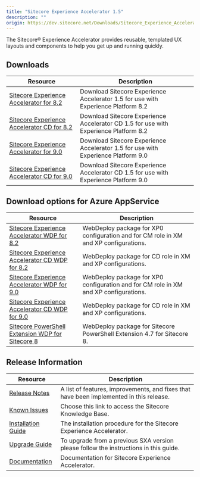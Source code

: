 ```yaml
---
title: "Sitecore Experience Accelerator 1.5"
description: ""
origin: https://dev.sitecore.net/Downloads/Sitecore_Experience_Accelerator/15/Sitecore_Experience_Accelerator_15_Initial_Release.aspx
---
```


The Sitecore® Experience Accelerator provides reusable, templated UX layouts and components to help you get up and running quickly.

## Downloads

 | Resource | Description |
 | --- | --- |
 | [Sitecore Experience Accelerator for 8.2](https://scdp.blob.core.windows.net/downloads/Sitecore%20Experience%20Accelerator/15/Sitecore%20Experience%20Accelerator%2015%20Initial%20Release/Secure/Sitecore%20Experience%20Accelerator%201.5%20rev.%20171010%20for%208.2.zip) | Download Sitecore Experience Accelerator 1.5 for use with Experience Platform 8.2 |
 | [Sitecore Experience Accelerator CD for 8.2](https://scdp.blob.core.windows.net/downloads/Sitecore%20Experience%20Accelerator/15/Sitecore%20Experience%20Accelerator%2015%20Initial%20Release/Secure/Sitecore%20Experience%20Accelerator%201.5%20rev.%20171010%20for%208.2%20CD.zip) | Download Sitecore Experience Accelerator CD 1.5 for use with Experience Platform 8.2 |
 | [Sitecore Experience Accelerator for 9.0](https://scdp.blob.core.windows.net/downloads/Sitecore%20Experience%20Accelerator/15/Sitecore%20Experience%20Accelerator%2015%20Initial%20Release/Secure/Sitecore%20Experience%20Accelerator%201.5%20rev.%20171010%20for%209.0.zip) | Download Sitecore Experience Accelerator 1.5 for use with Experience Platform 9.0 |
 | [Sitecore Experience Accelerator CD for 9.0](https://scdp.blob.core.windows.net/downloads/Sitecore%20Experience%20Accelerator/15/Sitecore%20Experience%20Accelerator%2015%20Initial%20Release/Secure/Sitecore%20Experience%20Accelerator%201.5%20rev.%20171010%20for%209.0%20CD.zip) | Download Sitecore Experience Accelerator CD 1.5 for use with Experience Platform 9.0 |

## Download options for Azure AppService

 | Resource | Description |
 | --- | --- |
 | [Sitecore Experience Accelerator WDP for 8.2](https://scdp.blob.core.windows.net/downloads/Sitecore%20Experience%20Accelerator/15/Sitecore%20Experience%20Accelerator%2015%20Initial%20Release/Secure/Sitecore%20Experience%20Accelerator%201.5%20rev.%20171010%20for%208.2.scwdp.zip) | WebDeploy package for XP0 configuration and for CM role in XM and XP configurations. |
 | [Sitecore Experience Accelerator CD WDP for 8.2](https://scdp.blob.core.windows.net/downloads/Sitecore%20Experience%20Accelerator/15/Sitecore%20Experience%20Accelerator%2015%20Initial%20Release/Secure/Sitecore%20Experience%20Accelerator%201.5%20rev.%20171010%20for%208.2%20CD.scwdp.zip) | WebDeploy package for CD role in XM and XP configurations. |
 | [Sitecore Experience Accelerator WDP for 9.0](https://scdp.blob.core.windows.net/downloads/Sitecore%20Experience%20Accelerator/15/Sitecore%20Experience%20Accelerator%2015%20Initial%20Release/Secure/Sitecore%20Experience%20Accelerator%201.5%20rev.%20171010%20for%209.0.scwdp.zip) | WebDeploy package for XP0 configuration and for CM role in XM and XP configurations. |
 | [Sitecore Experience Accelerator CD WDP for 9.0](https://scdp.blob.core.windows.net/downloads/Sitecore%20Experience%20Accelerator/15/Sitecore%20Experience%20Accelerator%2015%20Initial%20Release/Secure/Sitecore%20Experience%20Accelerator%201.5%20rev.%20171010%20for%209.0%20CD.scwdp.zip) | WebDeploy package for CD role in XM and XP configurations. |
 | [Sitecore PowerShell Extension WDP for Sitecore 8](https://scdp.blob.core.windows.net/downloads/Sitecore%20Experience%20Accelerator/15/Sitecore%20Experience%20Accelerator%2015%20Initial%20Release/Secure/Sitecore%20PowerShell%20Extensions-4.7%20for%20Sitecore%208.scwdp.zip) | WebDeploy package for Sitecore PowerShell Extension 4.7 for Sitecore 8. |

## Release Information

 | Resource | Description |
 | --- | --- |
 | [Release Notes](/downloads/Sitecore_Experience_Accelerator/15/Sitecore_Experience_Accelerator_15_Initial_Release/Release_Notes) | A list of features, improvements, and fixes that have been implemented in this release. |
 | [Known Issues](https://kb.sitecore.net/articles/196733) | Choose this link to access the Sitecore Knowledge Base. |
 | [Installation Guide](https://scdp.blob.core.windows.net/downloads/Sitecore%20Experience%20Accelerator/15/Sitecore%20Experience%20Accelerator%2015%20Initial%20Release/Secure/SXA%201.5%20Installation%20Guide.pdf) | The installation procedure for the Sitecore Experience Accelerator. |
 | [Upgrade Guide](https://scdp.blob.core.windows.net/downloads/Sitecore%20Experience%20Accelerator/15/Sitecore%20Experience%20Accelerator%2015%20Initial%20Release/Secure/SXA%201.5%20Upgrade%20Guide.pdf) | To upgrade from a previous SXA version please follow the instructions in this guide. |
 | [Documentation](https://doc.sitecore.net:443/en/Products/Sitecore_Experience_Accelerator) | Documentation for Sitecore Experience Accelerator. |
